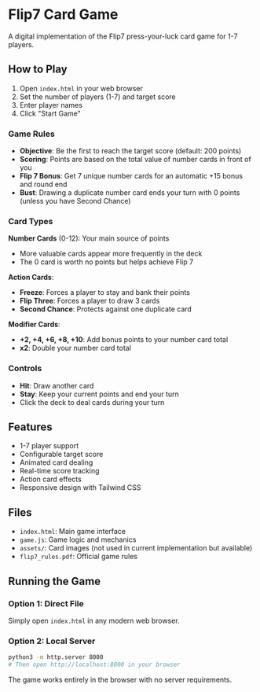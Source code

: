 # Flip7 Card Game

A digital implementation of the Flip7 press-your-luck card game for 1-7 players.

## How to Play

1. Open `index.html` in your web browser
2. Set the number of players (1-7) and target score
3. Enter player names
4. Click "Start Game"

### Game Rules

- **Objective**: Be the first to reach the target score (default: 200 points)
- **Scoring**: Points are based on the total value of number cards in front of you
- **Flip 7 Bonus**: Get 7 unique number cards for an automatic +15 bonus and round end
- **Bust**: Drawing a duplicate number card ends your turn with 0 points (unless you have Second Chance)

### Card Types

**Number Cards** (0-12): Your main source of points
- More valuable cards appear more frequently in the deck
- The 0 card is worth no points but helps achieve Flip 7

**Action Cards**:
- **Freeze**: Forces a player to stay and bank their points
- **Flip Three**: Forces a player to draw 3 cards
- **Second Chance**: Protects against one duplicate card

**Modifier Cards**:
- **+2, +4, +6, +8, +10**: Add bonus points to your number card total
- **x2**: Double your number card total

### Controls

- **Hit**: Draw another card
- **Stay**: Keep your current points and end your turn
- Click the deck to deal cards during your turn

## Features

- 1-7 player support
- Configurable target score
- Animated card dealing
- Real-time score tracking
- Action card effects
- Responsive design with Tailwind CSS

## Files

- `index.html`: Main game interface
- `game.js`: Game logic and mechanics
- `assets/`: Card images (not used in current implementation but available)
- `flip7_rules.pdf`: Official game rules

## Running the Game

### Option 1: Direct File
Simply open `index.html` in any modern web browser.

### Option 2: Local Server
```bash
python3 -m http.server 8000
# Then open http://localhost:8000 in your browser
```

The game works entirely in the browser with no server requirements.